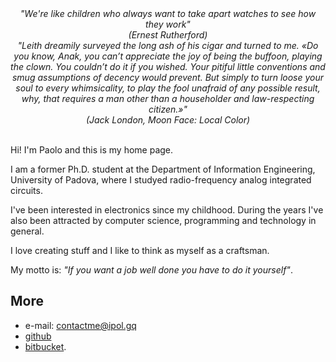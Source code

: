 <center>
	<div class="circlephoto"></div>
	<em>
		"We're like children who always want to take apart watches to see how
		they work"
		<br>
		(Ernest Rutherford)
	<br>
		"Leith dreamily surveyed the long ash of his cigar and turned to me.
		«Do you know, Anak, you can’t appreciate the joy of being the buffoon,
		playing the clown. You couldn’t do it if you wished. Your pitiful little
		conventions and smug assumptions of decency would prevent. But simply to
		turn loose your soul to every whimsicality, to play the fool unafraid of
		any possible result, why, that requires a man other than a householder
		and law-respecting citizen.»"
		<br>
		(Jack London, Moon Face: Local Color)
	</em>
</center>
<br>

Hi! I'm Paolo and this is my home page.

I am a former Ph.D. student at the Department of Information Engineering,
University of Padova, where I studyed radio-frequency analog integrated
circuits.

I've been interested in electronics since my childhood. During the years I've
also been attracted by computer science, programming and technology in general.

I love creating stuff and I like to think as myself as a craftsman.

My motto is: *"If you want a job well done you have to do it yourself"*.

## More

 * e-mail: [contactme@ipol.gq](mailto:contactme@ipol.gq)
 * [github](https://github.com/electricant)
 * [bitbucket](https://bitbucket.org/paolo_scr).

